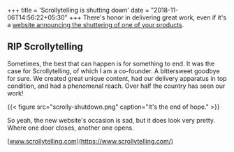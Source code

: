 +++
title = 'Scrollytelling is shutting down'
date = "2018-11-06T14:56:22+05:30"
+++
There's honor in delivering great work, even if it's a [website announcing  the shuttering of one of your products](https://www.scrollytelling.com).
<!--more-->

## RIP Scrollytelling
Sometimes, the best that can happen is for something to end. It was the case
for Scrollytelling, of which I am a co-founder. A bittersweet goodbye for sure.
We created great unique content, had our delivery apparatus in top condition,
and had a phenomenal reach. Over half the country has seen our work!

{{< figure src="scrolly-shutdown.png" caption="It's the end of hope." >}}

So yeah, the new website's occasion is sad, but it does look very pretty.
Where one door closes, another one opens.

[www.scrollytelling.com](https://www.scrollytelling.com/)
